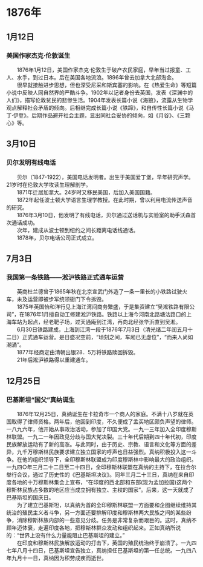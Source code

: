 # 1876年
## 1月12日
### 美国作家杰克·伦敦诞生
　　1876年1月12日，美国作家杰克·伦敦生于破产农民家庭，早年当过报童、工人、水手，到过日本。后在美国各地流浪。1896年曾去加拿大北部淘金。<br>　　很早就接触进步思想，但也深受尼采和斯宾塞的影响。在《热爱生命》等短篇小说中反映人同自然界的严酷斗争。1902年以记者身份去英国，发表《深渊中的人们》，描写伦敦贫民的悲惨生活。1904年发表长篇小说《海狼》，流露从生物学观点解释社会矛盾的倾向。后相继完成长篇小说《铁蹄》，和自传性长篇小说《马丁·伊登》。后期作品避开社会主题，显出同社会妥协的倾向，如《月谷》、《三颗心》等。
## 3月10日
### 贝尔发明有线电话
　　贝尔（1847-1922），美国电话发明者。出生于美国爱丁堡，早年研究声学。21岁时在伦敦大学攻读生理解剖学。<br>　　1871年迁居加拿大。24岁时又移民美国，后加入美国国籍。<br>　　1872年起任波士顿大学语言生理学教授。在此时期，曾以利用电流传送声音的研究。<br>　　1876年3月10日，他发明了有线电话，贝尔通过送话机与实验室的助手沃森首次通话成功。<br>　　次年，建成从波士顿到纽约之间长距离电话线通话。<br>　　1878年，贝尔电话公司正式成立。
## 7月3日
### 我国第一条铁路——淞沪铁路正式通车运营
　　英商杜兰德曾于1865年秋在北京宣武门外造了一条一里长的小铁路试驶火车，未及运营即被步军统领衙门下令拆毁。<br>　　1875年英国怡和洋行见上海江湾间商务繁盛，于是集资建立“吴淞铁路有限公司”，在1876年1月擅自动工修建淞沪铁路。铁路以上海今河南北路塘沽路口的上海车站为起点，经老靶子场，过天通庵到江湾，再向北经张华浜直到吴淞。<br>　　6月30日铁路建成，上海到江湾一段于1876年7月3日（清光绪二年闰五月十二日）正式通车运营。是日盛况空前，“顷刻之间，车厢已无虚位”，“而来人尚如潮涌”。<br>　　1877年经商定由清朝出银28．5万将铁路赎回拆毁。<br>　　21年后淞沪铁路得以重建通车。
## 12月25日
### 巴基斯坦“国父”真纳诞生
　　1876年12月25日，真纳诞生在卡拉奇市一个商人的家庭。不满十八岁就在英国取得了律师资格。两年后，他回到印度，不久便成了孟买地区颇负声望的律师。一八九六年，他开始从事政治活动，参加了印国大党。一九一三年加入全印度穆斯林联盟。一九二一年因政见分歧与国大党决裂。三十年代后期到四十年代初，印度民族解放运动有了新的高涨。与此同时，由于历史、宗教、语言和文化等方面的差异，九千万穆斯林民族要求建立独立国家的呼声也日益强烈。真纳积极投入这一斗争。在他的组织领导下，全印穆斯林联盟成为印度穆斯林中影响最大的政治组织。一九四○年三月二十二日至二十四日，全印穆斯林联盟在真纳的主持下，在拉合尔举行会议，通过了历史性的《巴基斯坦决议》。同年三月二十三日，真纳在来自印度各地的十万穆斯林集会上宣布，“在印度的西北部和东部(现为孟加拉国)这两个穆斯林民族占多数的地区应当成立拥有独立、主权的国家”。后来，这一天就成了巴基斯坦的国庆日。<br>　　为了建立巴基斯坦，以真纳为首的全印穆斯林联盟一方面要和企图继续维持其统治的殖民主义者斗争，另一方面还要排解印度和穆斯林两大民族之间的某些纷争，消除穆斯林族内部的一些意见分歧。任务是非常复杂而艰巨的。这时，真纳不顾年迈体衰，走遍印度各地，把穆斯林群众发动和组织起来。正如真纳所说的：“世界上没有什么力量能阻止巴基斯坦的建立。”<br>　　在印度和穆斯林民族解放运动的打击下，英国的殖民统治终于崩溃了。一九四七年八月十四日，巴基斯坦宣告独立，真纳担任巴基斯坦的第一任总统。一九四八年九月十一日，真纳因为积劳成疾而逝世。
<comment/>